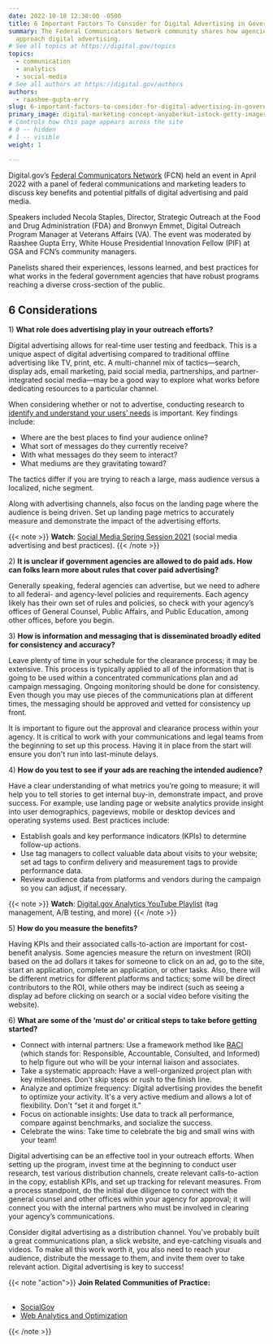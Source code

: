 ```yaml
---
date: 2022-10-18 12:38:00 -0500
title: 6 Important Factors To Consider for Digital Advertising in Government
summary: The Federal Communicators Network community shares how agencies can
  approach digital advertising.
# See all topics at https://digital.gov/topics
topics:
  - communication
  - analytics
  - social-media
# See all authors at https://digital.gov/authors
authors:
  - raashee-gupta-erry
slug: 6-important-factors-to-consider-for-digital-advertising-in-government
primary_image: digital-marketing-concept-anyaberkut-istock-getty-images-1284549946
# Controls how this page appears across the site
# 0 -- hidden
# 1 -- visible
weight: 1

---
```


Digital.gov’s [Federal Communicators Network](https://digital.gov/communities/federal-communicators-network/) (FCN) held an event in April 2022 with a panel of federal communications and marketing leaders to discuss key benefits and potential pitfalls of digital advertising and paid media.

Speakers included Necola Staples, Director, Strategic Outreach at the Food and Drug Administration (FDA) and Bronwyn Emmet, Digital Outreach Program Manager at Veterans Affairs (VA). The event was moderated by Raashee Gupta Erry, White House Presidential Innovation Fellow (PIF) at GSA and FCN’s community managers.

Panelists shared their experiences, lessons learned, and best practices for what works in the federal government agencies that have robust programs reaching a diverse cross-section of the public.

## 6 Considerations

1&#41; **What role does advertising play in your outreach efforts?**

Digital advertising allows for real-time user testing and feedback. This is a unique aspect of digital advertising compared to traditional offline advertising like TV, print, etc. A multi-channel mix of tactics—search, display ads, email marketing, paid social media, partnerships, and partner-integrated social media—may be a good way to explore what works before dedicating resources to a particular channel.

When considering whether or not to advertise, conducting research to [identify and understand your users’ needs](https://designsystem.digital.gov/design-principles/#start-with-real-user-needs) is important. Key findings include: 

* Where are the best places to find your audience online? 
* What sort of messages do they currently receive?
* With what messages do they seem to interact?
* What mediums are they gravitating toward?

The tactics differ if you are trying to reach a large, mass audience versus a localized, niche segment. 

Along with advertising channels, also focus on the landing page where the audience is being driven. Set up landing page metrics to accurately measure and demonstrate the impact of the advertising efforts.

{{< note >}} **Watch**: [Social Media Spring Session 2021](https://digital.gov/event/2021/04/28/social-media-spring-session-2021/) (social media advertising and best practices). {{< /note >}}

2&#41; **It is unclear if government agencies are allowed to do paid ads. How can folks learn more about rules that cover paid advertising?**

Generally speaking, federal agencies can advertise, but we need to adhere to all federal- and agency-level policies and requirements. Each agency likely has their own set of rules and policies, so check with your agency’s offices of General Counsel, Public Affairs, and Public Education, among other offices, before you begin.

3&#41; **How is information and messaging that is disseminated broadly edited for consistency and accuracy?**

Leave plenty of time in your schedule for the clearance process; it may be extensive. This process is typically applied to all of the information that is going to be used within a concentrated communications plan and ad campaign messaging. Ongoing monitoring should be done for consistency. Even though you may use pieces of the communications plan at different times, the messaging should be approved and vetted for consistency up front.

It is important to figure out the approval and clearance process within your agency. It is critical to work with your communications and legal teams from the beginning to set up this process. Having it in place from the start will ensure you don't run into last-minute delays.

4&#41; **How do you test to see if your ads are reaching the intended audience?**

Have a clear understanding of what metrics you’re going to measure; it will help you to tell stories to get internal buy-in, demonstrate impact, and prove success. For example, use landing page or website analytics provide insight into user demographics, pageviews, mobile or desktop devices and operating systems used. Best practices include:

* Establish goals and key performance indicators (KPIs) to determine follow-up actions.
* Use tag managers to collect valuable data about visits to your website; set ad tags to confirm delivery and measurement tags to provide performance data.
* Review audience data from platforms and vendors during the campaign so you can adjust, if necessary.

{{< note >}} **Watch**: [Digital.gov Analytics YouTube Playlist](https://www.youtube.com/playlist?list=PLd9b-GuOJ3nEz1NYl66orgVZIu17laKba) (tag management, A/B testing, and more) {{< /note >}}

5&#41; **How do you measure the benefits?**

Having KPIs and their associated calls-to-action are important for cost-benefit analysis. Some agencies measure the return on investment (ROI) based on the ad dollars it takes for someone to click on an ad, go to the site, start an application, complete an application, or other tasks. Also, there will be different metrics for different platforms and tactics; some will be direct contributors to the ROI, while others may be indirect (such as seeing a display ad before clicking on search or a social video before visiting the website).

6&#41; **What are some of the ‘must do’ or critical steps to take before getting started?**

* Connect with internal partners: Use a framework method like [RACI](https://en.wikipedia.org/wiki/Responsibility_assignment_matrix) (which stands for: Responsible, Accountable, Consulted, and Informed) to help figure out who will be your internal liaison and associates.
* Take a systematic approach: Have a well-organized project plan with key milestones. Don't skip steps or rush to the finish line.
* Analyze and optimize frequency: Digital advertising provides the benefit to optimize your activity. It's a very active medium and allows a lot of flexibility. Don't “set it and forget it.”
* Focus on actionable insights: Use data to track all performance, compare against benchmarks, and socialize the success.
* Celebrate the wins: Take time to celebrate the big and small wins with your team!

Digital advertising can be an effective tool in your outreach efforts. When setting up the program, invest time at the beginning to conduct user research, test various distribution channels, create relevant calls-to-action in the copy, establish KPIs, and set up tracking for relevant measures. From a process standpoint, do the initial due diligence to connect with the general counsel and other offices within your agency for approval; it will connect you with the internal partners who must be involved in clearing your agency’s communications.

Consider digital advertising as a distribution channel. You’ve probably built a great communications plan, a slick website, and eye-catching visuals and videos. To make all this work worth it, you also need to reach your audience, distribute the message to them, and invite them over to take relevant action. Digital advertising is key to success!

{{< note "action">}} **Join Related Communities of Practice:**<br /><br />

 - [SocialGov](https://digital.gov/communities/social-media/)
 - [Web Analytics and Optimization](https://digital.gov/communities/web-analytics-and-optimization/) 

{{< /note >}}
